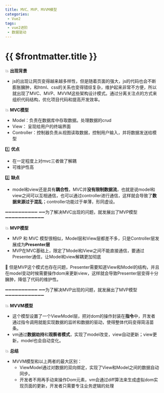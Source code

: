 ```yaml
---
title: MVC、MVP、MVVM模型
categories:
 - Vue2
tags:
 - vue2进阶
 - 数据驱动
---
```


# {{ $frontmatter.title }}
:boom: **出现背景**
- js的出现让网页变得越来越多样性，但是随着页面的强大，js的代码也会不断膨胀臃肿，和html、css的关系也变得错综复杂，维护起来非常不方便，所以就出现了MVC、MVP、MVVM这些架构设计模式。通过分离关注点的方式来组织代码结构，优化项目代码和提高开发效率。

:boom: **MVC模型**

- Model：负责在数据库中存取数据。处理数据的crud
- View： 呈现给用户的终端界面
- Controller：控制器负责从视图读取数据，控制用户输入，并将数据发送给模型

:one: **优点**
- 在一定程度上对mvc三者做了解耦
- 可维护性高

:two: **缺点**
- model和view还是具有**耦合性**，MVC并**没有限制数据流**，也就是说model和view之间可以互相通信，也可以通过controller进行通信，这样就会导致了**数据来源过于混乱**；controller功能过于单薄，形同虚设。



:heavy_minus_sign::heavy_minus_sign::heavy_minus_sign::heavy_minus_sign::heavy_minus_sign::heavy_minus_sign::heavy_minus_sign::heavy_minus_sign::heavy_minus_sign::heavy_minus_sign: :heavy_minus_sign::heavy_minus_sign:为了解决MVC出现的问题，就发展出了MVP模型 :heavy_minus_sign::heavy_minus_sign::heavy_minus_sign::heavy_minus_sign::heavy_minus_sign::heavy_minus_sign::heavy_minus_sign::heavy_minus_sign::heavy_minus_sign::heavy_minus_sign::heavy_minus_sign::heavy_minus_sign:



:boom: **MVP模型**
- MVP 和 MVC 模型很相似，Model层和View层都差不多，只是Controller层发展成为**Presenter层**
- MVP在MVC基础上，限定了Model和View之间不能直接通信，要通过Presenter通信，让Model和view解耦更加彻底

:red_circle: 但是MVP这个模式也存在问题，Presenter需要知道View和Model的结构，并且在model变动时候需要操作dom来更新view，这样就会导致Presenter层变得十分臃肿，降低了代码的维护性。




:heavy_minus_sign::heavy_minus_sign::heavy_minus_sign::heavy_minus_sign::heavy_minus_sign::heavy_minus_sign::heavy_minus_sign::heavy_minus_sign::heavy_minus_sign::heavy_minus_sign: :heavy_minus_sign::heavy_minus_sign:为了解决MVP出现的问题，就发展出了MVP模型 :heavy_minus_sign::heavy_minus_sign::heavy_minus_sign::heavy_minus_sign::heavy_minus_sign::heavy_minus_sign::heavy_minus_sign::heavy_minus_sign::heavy_minus_sign::heavy_minus_sign::heavy_minus_sign::heavy_minus_sign:



:boom: **MVVM模型**

- 这个模型设置了一个ViewModel层，把对dom的操作封装在**指令**中，开发者通过指令调用就能实现数据的监听和数据的驱动，使得整体代码变得简洁苗条。
- vm通过**数据劫持**和**观察者模式**，实现了model改变，view自动更新；view更新，model也会自动变化。

:boom: **总结**

- MVVM模型和以上两者的最大区别：
    - ViewModel通过对数据的双向绑定，实现了View和Model之间的数据自动同步。
    - 开发者不用再手动来操作Dom元素，vm会通过diff算法来生成虚拟dom实现页面的更新，开发者只需要专注业务逻辑的处理